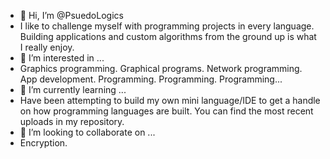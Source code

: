 - 👋 Hi, I’m @PsuedoLogics
- I like to challenge myself with programming projects in every language. Building applications and custom algorithms from the ground up is what I really enjoy. 
- 👀 I’m interested in ...
- Graphics programming. Graphical programs. Network programming. App development. Programming. Programming. Programming...
- 🌱 I’m currently learning ...
- Have been attempting to build my own mini language/IDE to get a handle on how programming languages are built. You can find the most recent uploads in my repository.
- 💞️ I’m looking to collaborate on ...
- Encryption.

<!---
PsuedoLogics/PsuedoLogics is a ✨ special ✨ repository because its `README.md` (this file) appears on your GitHub profile.
You can click the Preview link to take a look at your changes.
--->

